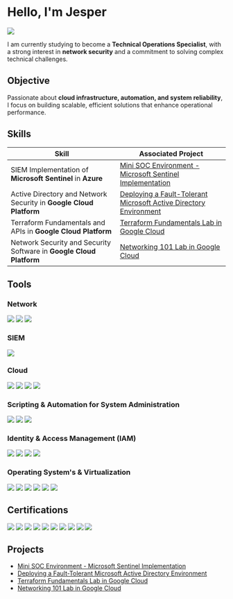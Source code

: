 # Hello, I'm Jesper 
<a href="https://www.linkedin.com/in/99kk9977kk/"><img src="https://img.shields.io/badge/-LinkedIn-0072b1?&style=for-the-badge&logo=linkedin&logoColor=white" /></a>

I am currently studying to become a **Technical Operations Specialist**, with a strong interest in **network security** and a commitment to solving complex technical challenges. 

## Objective

Passionate about **cloud infrastructure, automation, and system reliability**, I focus on building scalable, efficient solutions that enhance operational performance.


## Skills


| Skill                                         | Associated Project         |
|-----------------------------------------------|----------------------------|
| SIEM Implementation of **Microsoft Sentinel** in **Azure**     | <a href="https://uncorrupted-mind.github.io/MINISOC.github.io/">Mini SOC Environment - Microsoft Sentinel Implementation</a>|
| Active Directory and Network Security in **Google Cloud Platform** | <a href="https://coursera.org/share/235e0cbf24c255fa5cd2ec93d958b69d">Deploying a Fault-Tolerant Microsoft Active Directory Environment </a>|
| Terraform Fundamentals and APIs in **Google Cloud Platform** | <a href="https://www.coursera.org/account/accomplishments/verify/5OJPGKPHFXV0">Terraform Fundamentals Lab in Google Cloud </a>|
| Network Security and Security Software in **Google Cloud Platform** | <a href="https://www.coursera.org/account/accomplishments/verify/11B6V7XDCP3Q">Networking 101 Lab in Google Cloud </a>|







## Tools

### Network
<div>
    <img src="https://img.shields.io/badge/-Wireshark-1679A7?&style=for-the-badge&logo=Wireshark&logoColor=white" />
    <img src="https://img.shields.io/badge/-Nmap-5E5E5E?style=for-the-badge&logo=Nmap&logoColor=white" />
    <img src="https://img.shields.io/badge/-Social--Engineer%20Toolkit-FF4500?style=for-the-badge&logo=SET&logoColor=white" />
</div>

### SIEM
<div>
    <img src="https://img.shields.io/badge/-Microsoft_Sentinel-0078D4?&style=for-the-badge&logo=Microsoft&logoColor=white" />
</div>

### Cloud
<div>
    <img src="https://img.shields.io/badge/-AWS%20Cloud-FF9900?style=for-the-badge&logo=Amazon%20AWS&logoColor=white" />
    <img src="https://img.shields.io/badge/-Microsoft%20Azure-0078D4?style=for-the-badge&logo=Microsoft%20Azure&logoColor=white" />
    <img src="https://img.shields.io/badge/-Microsoft%20365-0078D4?style=for-the-badge&logo=Microsoft&logoColor=white" />
    <img src="https://img.shields.io/badge/-Google%20Cloud-4285F4?style=for-the-badge&logo=Google%20Cloud&logoColor=white" />
</div>

### Scripting & Automation for System Administration
<div>
<img src="https://img.shields.io/badge/-PowerShell-5391FE?style=for-the-badge&logo=PowerShell&logoColor=white" />  
<img src="https://img.shields.io/badge/-Bash-4EAA25?style=for-the-badge&logo=GNU%20Bash&logoColor=white" />  
<img src="https://img.shields.io/badge/-Python-3776AB?style=for-the-badge&logo=Python&logoColor=white" />  
</div>

### Identity & Access Management (IAM)   
<div>
<img src="https://img.shields.io/badge/-Active%20Directory-0078D4?style=for-the-badge&logo=Microsoft&logoColor=white" />  
<img src="https://img.shields.io/badge/-AWS%20IAM-FF9900?style=for-the-badge&logo=Amazon%20AWS&logoColor=white" />  
<img src="https://img.shields.io/badge/-Azure%20AD%20(Microsoft%20Entra%20ID)-0078D4?style=for-the-badge&logo=Microsoft%20Azure&logoColor=white" />
<img src="https://img.shields.io/badge/-LDAP-2C3E50?style=for-the-badge&logo=ldap&logoColor=white" />
</div>

### Operating System's & Virtualization
<div>
<img src="https://img.shields.io/badge/-Linux-FCC624?style=for-the-badge&logo=Linux&logoColor=black" />
<img src="https://img.shields.io/badge/-Kali%20Linux-557C94?style=for-the-badge&logo=Kali%20Linux&logoColor=white" />
<img src="https://img.shields.io/badge/-Windows-0078D4?style=for-the-badge&logo=Windows&logoColor=white" />
<img src="https://img.shields.io/badge/-VMware-607078?style=for-the-badge&logo=VMware&logoColor=white" />
<img src="https://img.shields.io/badge/-VirtualBox-183A61?style=for-the-badge&logo=VirtualBox&logoColor=white" />
<img src="https://img.shields.io/badge/-Proxmox-000000?style=for-the-badge&logo=Proxmox&logoColor=white" />
</div>

## Certifications
<div>
<img src="https://img.shields.io/badge/-Google%20IT%20Support%20Professional%20Certificate-4285F4?style=for-the-badge&logo=Google&logoColor=white" />
<img src="https://img.shields.io/badge/-Microsoft%20Certified%3A%20Azure%20Fundamentals-0078D4?style=for-the-badge&logo=Microsoft%20Azure&logoColor=white" />
<img src="https://img.shields.io/badge/-Microsoft%20365%20Certified%3A%20Fundamentals-0078D4?style=for-the-badge&logo=Microsoft&logoColor=white" />
<img src="https://img.shields.io/badge/-Zendesk%20Customer%20Service%20Professional%20Certificate-03363D?style=for-the-badge&logo=Zendesk&logoColor=white" />
<img src="https://img.shields.io/badge/-AWS%20Cloud%20Technical%20Essentials-FF9900?style=for-the-badge&logo=Amazon%20AWS&logoColor=white" />
<img src="https://img.shields.io/badge/-Cisco%3A%20Junior%20Cybersecurity%20Analyst%20Career%20Path-00529B?style=for-the-badge&logo=Cisco&logoColor=white" />
<img src="https://img.shields.io/badge/-Cisco%3A%20IT%20Essentials%20Certificate-00529B?style=for-the-badge&logo=Cisco&logoColor=white" />
<img src="https://img.shields.io/badge/-2024%20Cisco%3A%20Network%20Technician%20Career%20Path-00529B?style=for-the-badge&logo=Cisco&logoColor=white" />
<img src="https://img.shields.io/badge/-Cisco%20Linux%20Essentials%20Certificate-00529B?style=for-the-badge&logo=Cisco&logoColor=white" />
<img src="https://img.shields.io/badge/-Cisco%20Ethical%20Hacker%20Certificate-00529B?style=for-the-badge&logo=Cisco&logoColor=white" />
</div>


## Projects
- <a href="https://uncorrupted-mind.github.io/MINISOC.github.io/">Mini SOC Environment - Microsoft Sentinel Implementation</a>
- <a href="https://coursera.org/share/235e0cbf24c255fa5cd2ec93d958b69d">Deploying a Fault-Tolerant Microsoft Active Directory Environment </a>
- <a href="https://www.coursera.org/account/accomplishments/verify/5OJPGKPHFXV0">Terraform Fundamentals Lab in Google Cloud </a>
- <a href="https://www.coursera.org/account/accomplishments/verify/11B6V7XDCP3Q">Networking 101 Lab in Google Cloud </a>
